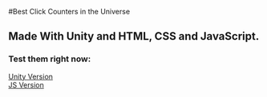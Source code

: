 #Best Click Counters in the Universe

## Made With Unity and HTML, CSS and JavaScript.

### Test them right now:


[Unity Version](https://boss10off.github.io/The_D5_Unity_Klickzaehler/) <br>
[JS Version](https://boss10off.github.io/The_D5_Unity_Klickzaehler/js-version/)
